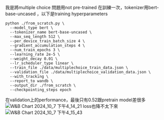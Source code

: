 我是將multiple choice 問題用not pre-trained 在訓練一次，tokenizer用bert-base-uncased ，以下是training hyperparameters
```
python ./from_scratch.py \
  --model_type bert \
  --tokenizer_name bert-base-uncased \
  --max_seq_length 512 \
  --per_device_train_batch_size 4 \
  --gradient_accumulation_steps 4 \
  --num_train_epochs 3 \
  --learning_rate 2e-5 \
  --weight_decay 0.01 \
  --lr_scheduler_type linear \
  --train_file ./data/multiplechoice_train_data.json \
  --validation_file ./data/multiplechoice_validation_data.json \
  --with_tracking \
  --report_to wandb \
  --output_dir ./from_scratch \
  --checkpointing_steps epoch
```
在validation上的performance，最後只有0.52跟pretrain model差很多
![W&B Chart 2024_10_7 下午4_14_21](https://hackmd.io/_uploads/Sk5_OzbJyx.png)
loss也降不太下來
![W&B Chart 2024_10_7 下午4_15_43](https://hackmd.io/_uploads/S1fWiMW1kx.png)